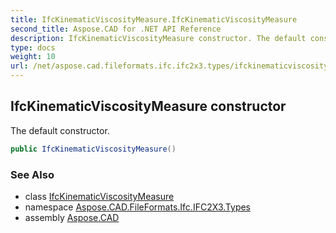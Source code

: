 ```yaml
---
title: IfcKinematicViscosityMeasure.IfcKinematicViscosityMeasure
second_title: Aspose.CAD for .NET API Reference
description: IfcKinematicViscosityMeasure constructor. The default constructor
type: docs
weight: 10
url: /net/aspose.cad.fileformats.ifc.ifc2x3.types/ifckinematicviscositymeasure/ifckinematicviscositymeasure/
---
```

## IfcKinematicViscosityMeasure constructor

The default constructor.

```csharp
public IfcKinematicViscosityMeasure()
```

### See Also

* class [IfcKinematicViscosityMeasure](../)
* namespace [Aspose.CAD.FileFormats.Ifc.IFC2X3.Types](../../ifckinematicviscositymeasure/)
* assembly [Aspose.CAD](../../../)


